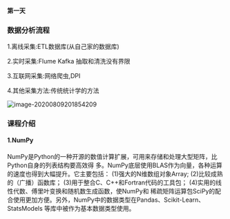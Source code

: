 #### 第一天

### 数据分析流程

1.离线采集:ETL数据库(从自己家的数据库)

2.实时采集:Flume Kafka 抽取和清洗没有界限

3.互联网采集:网络爬虫,DPI

4.其他采集方法:传统统计学的方法

![image-20200809201854209](C:\Users\萝卜ovo\AppData\Roaming\Typora\typora-user-images\image-20200809201854209.png)

### 课程介绍

#### 1.NumPy

NumPy是Python的一种开源的数值计算扩展，可用来存储和处理大型矩阵，比Python自身的列表结构要高效得
多。NumPy底层使用BLAS作为向量，各种运算的速度也得到大幅提升。它主要包括：
(1)强大的N维数组对象Array;
(2)比较成熟的（广播）函数库；
(3)用于整合C、C++和Fortran代码的工具包；
(4)实用的线性代数、傅里叶变换和随机数生成函数，使NumPy和
稀疏矩阵运算包SciPy的配合使用更加方便。另外，NumPy中的数据类型在Pandas、Scikit-Learn、StatsModels
等库中被作为基本数据类型使用。